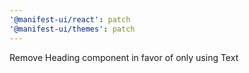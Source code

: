 ```yaml
---
'@manifest-ui/react': patch
'@manifest-ui/themes': patch
---
```


Remove Heading component in favor of only using Text
